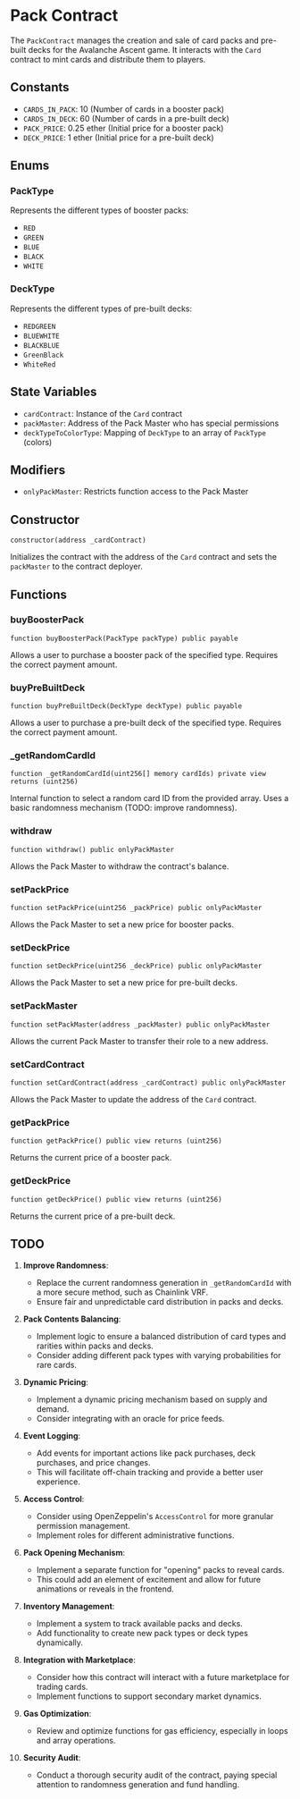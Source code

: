 # Pack Contract

The `PackContract` manages the creation and sale of card packs and pre-built decks for the Avalanche Ascent game. It interacts with the `Card` contract to mint cards and distribute them to players.

## Constants

- `CARDS_IN_PACK`: 10 (Number of cards in a booster pack)
- `CARDS_IN_DECK`: 60 (Number of cards in a pre-built deck)
- `PACK_PRICE`: 0.25 ether (Initial price for a booster pack)
- `DECK_PRICE`: 1 ether (Initial price for a pre-built deck)

## Enums

### PackType

Represents the different types of booster packs:

- `RED`
- `GREEN`
- `BLUE`
- `BLACK`
- `WHITE`

### DeckType

Represents the different types of pre-built decks:

- `REDGREEN`
- `BLUEWHITE`
- `BLACKBLUE`
- `GreenBlack`
- `WhiteRed`

## State Variables

- `cardContract`: Instance of the `Card` contract
- `packMaster`: Address of the Pack Master who has special permissions
- `deckTypeToColorType`: Mapping of `DeckType` to an array of `PackType` (colors)

## Modifiers

- `onlyPackMaster`: Restricts function access to the Pack Master

## Constructor

```solidity
constructor(address _cardContract)
```

Initializes the contract with the address of the `Card` contract and sets the `packMaster` to the contract deployer.

## Functions

### buyBoosterPack

```solidity
function buyBoosterPack(PackType packType) public payable
```

Allows a user to purchase a booster pack of the specified type. Requires the correct payment amount.

### buyPreBuiltDeck

```solidity
function buyPreBuiltDeck(DeckType deckType) public payable
```

Allows a user to purchase a pre-built deck of the specified type. Requires the correct payment amount.

### _getRandomCardId

```solidity
function _getRandomCardId(uint256[] memory cardIds) private view returns (uint256)
```

Internal function to select a random card ID from the provided array. Uses a basic randomness mechanism (TODO: improve randomness).

### withdraw

```solidity
function withdraw() public onlyPackMaster
```

Allows the Pack Master to withdraw the contract's balance.

### setPackPrice

```solidity
function setPackPrice(uint256 _packPrice) public onlyPackMaster
```

Allows the Pack Master to set a new price for booster packs.

### setDeckPrice

```solidity
function setDeckPrice(uint256 _deckPrice) public onlyPackMaster
```

Allows the Pack Master to set a new price for pre-built decks.

### setPackMaster

```solidity
function setPackMaster(address _packMaster) public onlyPackMaster
```

Allows the current Pack Master to transfer their role to a new address.

### setCardContract

```solidity
function setCardContract(address _cardContract) public onlyPackMaster
```

Allows the Pack Master to update the address of the `Card` contract.

### getPackPrice

```solidity
function getPackPrice() public view returns (uint256)
```

Returns the current price of a booster pack.

### getDeckPrice

```solidity
function getDeckPrice() public view returns (uint256)
```

Returns the current price of a pre-built deck.

## TODO

1. **Improve Randomness**: 
   - Replace the current randomness generation in `_getRandomCardId` with a more secure method, such as Chainlink VRF.
   - Ensure fair and unpredictable card distribution in packs and decks.

2. **Pack Contents Balancing**:
   - Implement logic to ensure a balanced distribution of card types and rarities within packs and decks.
   - Consider adding different pack types with varying probabilities for rare cards.

3. **Dynamic Pricing**:
   - Implement a dynamic pricing mechanism based on supply and demand.
   - Consider integrating with an oracle for price feeds.

4. **Event Logging**:
   - Add events for important actions like pack purchases, deck purchases, and price changes.
   - This will facilitate off-chain tracking and provide a better user experience.

5. **Access Control**:
   - Consider using OpenZeppelin's `AccessControl` for more granular permission management.
   - Implement roles for different administrative functions.

6. **Pack Opening Mechanism**:
   - Implement a separate function for "opening" packs to reveal cards.
   - This could add an element of excitement and allow for future animations or reveals in the frontend.

7. **Inventory Management**:
   - Implement a system to track available packs and decks.
   - Add functionality to create new pack types or deck types dynamically.

8. **Integration with Marketplace**:
   - Consider how this contract will interact with a future marketplace for trading cards.
   - Implement functions to support secondary market dynamics.

9. **Gas Optimization**:
   - Review and optimize functions for gas efficiency, especially in loops and array operations.

10. **Security Audit**:
    - Conduct a thorough security audit of the contract, paying special attention to randomness generation and fund handling.
